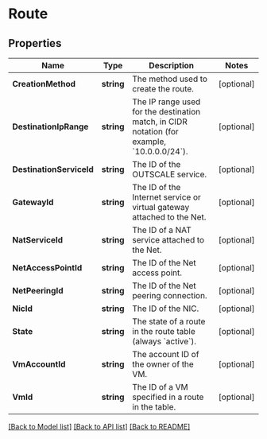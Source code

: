 # Route

## Properties

Name | Type | Description | Notes
------------ | ------------- | ------------- | -------------
**CreationMethod** | **string** | The method used to create the route. | [optional] 
**DestinationIpRange** | **string** | The IP range used for the destination match, in CIDR notation (for example, &#x60;10.0.0.0/24&#x60;). | [optional] 
**DestinationServiceId** | **string** | The ID of the OUTSCALE service. | [optional] 
**GatewayId** | **string** | The ID of the Internet service or virtual gateway attached to the Net. | [optional] 
**NatServiceId** | **string** | The ID of a NAT service attached to the Net. | [optional] 
**NetAccessPointId** | **string** | The ID of the Net access point. | [optional] 
**NetPeeringId** | **string** | The ID of the Net peering connection. | [optional] 
**NicId** | **string** | The ID of the NIC. | [optional] 
**State** | **string** | The state of a route in the route table (always &#x60;active&#x60;).  | [optional] 
**VmAccountId** | **string** | The account ID of the owner of the VM. | [optional] 
**VmId** | **string** | The ID of a VM specified in a route in the table. | [optional] 

[[Back to Model list]](../README.md#documentation-for-models) [[Back to API list]](../README.md#documentation-for-api-endpoints) [[Back to README]](../README.md)


